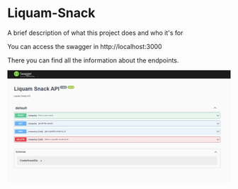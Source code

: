 # Liquam-Snack

A brief description of what this project does and who it's for

You can access the swagger in http://localhost:3000

There you can find all the information about the endpoints.

<img src="./Swagger%20-%20Liquam.jpg" width="1000" >
